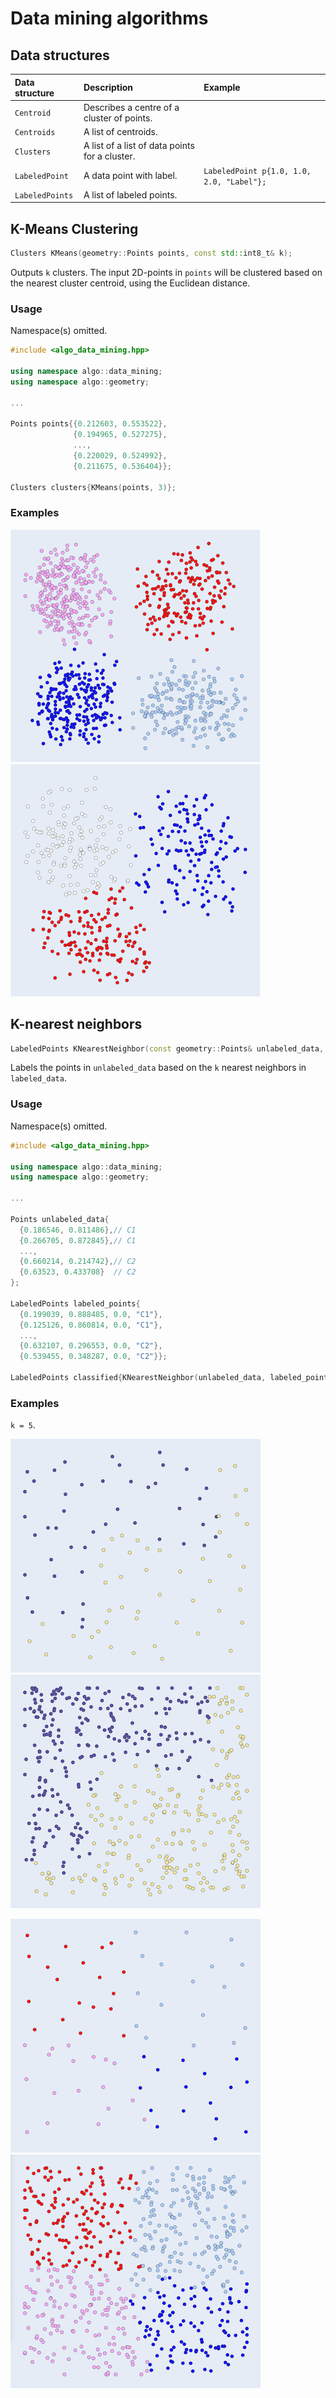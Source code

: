 Data mining algorithms
===============

## Data structures 

|Data structure| Description | Example |
|:---|:---|:---|
|`Centroid`|Describes a centre of a cluster of points. ||
|`Centroids`|A list of centroids.||
|`Clusters`|A list of a list of data points for a cluster.||
|`LabeledPoint`|A data point with label.| `LabeledPoint p{1.0, 1.0, 2.0, "Label"};`|
|`LabeledPoints`|A list of labeled points.||

## K-Means Clustering

```cpp
Clusters KMeans(geometry::Points points, const std::int8_t& k);
```
Outputs `k` clusters. The input 2D-points in `points` will be clustered based on the nearest cluster centroid, using the Euclidean distance.

### Usage
Namespace(s) omitted. 
```cpp
#include <algo_data_mining.hpp>

using namespace algo::data_mining;
using namespace algo::geometry;

...

Points points{{0.212603, 0.553522},
              {0.194965, 0.527275},
              ...,
              {0.220029, 0.524992},
              {0.211675, 0.536404}};

Clusters clusters{KMeans(points, 3)};
```

### Examples
![Kmeans1](images/kmeans_1.png) ![Kmeans2](images/kmeans_2.png)

## K-nearest neighbors

```cpp
LabeledPoints KNearestNeighbor(const geometry::Points& unlabeled_data, LabeledPoints& labeled_data, const std::uint8_t& k);
```

Labels the points in `unlabeled_data` based on the `k` nearest neighbors in `labeled_data`. 


### Usage
Namespace(s) omitted.
 
```cpp
#include <algo_data_mining.hpp>

using namespace algo::data_mining;
using namespace algo::geometry;

...

Points unlabeled_data{
  {0.186546, 0.811486},// C1
  {0.266705, 0.872845},// C1
  ...,
  {0.660214, 0.214742},// C2
  {0.63523, 0.433708}  // C2
};

LabeledPoints labeled_points{
  {0.199039, 0.888485, 0.0, "C1"},
  {0.125126, 0.860814, 0.0, "C1"},
  ...,
  {0.632107, 0.296553, 0.0, "C2"},
  {0.539455, 0.348287, 0.0, "C2"}};

LabeledPoints classified{KNearestNeighbor(unlabeled_data, labeled_points, 2)};
```

### Examples
 `k = 5`.

![Knn-four-clusters](images/knn_in1.png) ![Knn-four-clusters](images/knn_out1.png)

![Knn-four-clusters](images/knn_in2.png) ![Knn-four-clusters](images/knn_out2.png)


